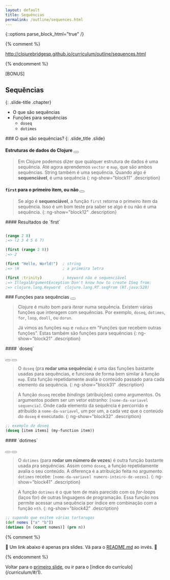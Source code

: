 ```yaml
---
layout: default
title: Sequências
permalink: /outline/sequences.html
---
```


{::options parse_block_html="true" /}

{% comment %}

http://clojurebridgesp.github.io/curriculum/outline/sequences.html

{% endcomment %}

<section>
[BONUS]

Sequências
-------------------------
{: .slide-title .chapter}

* O que são sequências
* Funções para sequências
    * `doseq`
    * `dotimes`
</section>

<section ng-controller="NarrativeController">
### O que são sequências?
{: .slide_title .slide}

#### Estruturas de dados do Clojure <button class="link" ng-bind-html="details" ng-model="block11" ng-click="block11=!block11"></button>

> Em Clojure podemos dizer que qualquer estrutura de dados é uma sequência.
> Até agora aprendemos `vector` e `map`, que são ambos sequências.
> String também é uma sequência. Quando algo é **sequenciável**, é uma sequência
{: ng-show="block11" .description}

#### `first` para o primeiro item, ou não <button class="link" ng-bind-html="details" ng-model="block12" ng-click="block12=!block12"></button>

> Se algo é **sequenciável**, a função `first` retorna o primeiro item da sequência.
> Isso é um bom teste pra saber se algo é ou não é uma sequência.
{: ng-show="block12" .description}
</section>

<section ng-controller="NarrativeController">
#### Resultados de `first`

```clojure

(range 2 8)
;=> (2 3 4 5 6 7)

(first (range 2 8))
;=> 2

(first "Hello, World!")  ; string
;=> \H                   ; a primeira letra

(first :trinity)         ; keyword não é sequenciável
;=> IllegalArgumentException Don't know how to create ISeq from:
;=> clojure.lang.Keyword  clojure.lang.RT.seqFrom (RT.java:528)
```
</section>

<section ng-controller="NarrativeController">
### Funções para sequências
<button class="link" ng-bind-html="details" ng-model="block21" ng-click="block21=!block21"></button>

> Clojure é muito bom para *iterar* numa sequência.
> Existem várias funções que interagem com sequências.
> Por exemplo, `doseq`, `dotimes`, `for`, `loop`, `doall`, ou `dorun`.
>
> Já vimos as funções `map` e `reduce` em "Funções que recebem outras funções".
> Estas também são funções para sequências
{: ng-show="block21" .description}
</section>

<section ng-controller="NarrativeController">
#### `doseq`

<button class="link" ng-bind-html="details1" ng-model="block31" ng-click="block31=!block31"></button>
<button class="link" ng-bind-html="details2" ng-model="block32" ng-click="block32=!block32"></button>

> O `doseq` (pra **rodar uma sequência**) é uma das funções bastante usadas para sequências, e funciona de
> forma bem similar à função `map`. Esta função repetidamente avalia o conteúdo
> passado para cada elemento da sequência.
{: ng-show="block31" .description}

> A função `doseq` recebe *bindings* (atribuições) como argumentos.
> Os argumentos podem ser um vetor estranho: `[nome-da-variavel sequencia]`.
> Onde cada elemento da sequência é percorrido e atribuído a `nome-da-variavel`,
> um por um, a cada vez que o conteúdo do `doseq` é executado.
{: ng-show="block32" .description}

```clojure
;; exemplo do doseq
(doseq [item items] (my-function item))
```
</section>

<section ng-controller="NarrativeController">
#### `dotimes`

<button class="link" ng-bind-html="details1" ng-model="block41" ng-click="block41=!block41"></button>
<button class="link" ng-bind-html="details2" ng-model="block42" ng-click="block42=!block42"></button>

> O `dotimes` (para **rodar um número de vezes**) é outra função
> bastante usada pra sequências. Assim como `doseq`, a função repetidamente
> avalia o seu conteúdo. A diferença é a atribuição feita no argumento. 
> `dotimes` recebe: `[nome-da-variavel numero-inteiro-de-vezes]`.
{: ng-show="block41" .description}

> A função `dotimes` é o que tem de mais parecido com os *for-loop*s (laços for) de
> outras linguagens de programação. Essa função nos permite acessar uma sequência por índice
> em combinação com a função `nth`.
{: ng-show="block42" .description}

```clojure
;; supondo que exitem várias tartarugas
(def nomes ["a" "b"])
(dotimes [n (count nomes)] (prn n))
```
</section>

{% comment %}

:star2: Um link abaixo é apenas pra slides. Vá para o [README.md](../README.md)
ao invés. :star2:

{% endcomment %}

<section>
Voltar para o <a href="javascript:;" onClick="Reveal.slide(1);">primeiro slide</a>,
ou ir para o [índice do currículo](/curriculum/#/1).
</section>
